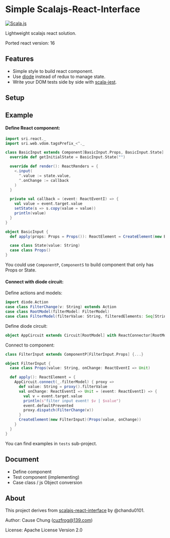 # Simple Scalajs-React-Interface

[![Scala.js](https://www.scala-js.org/assets/badges/scalajs-0.6.17.svg)](https://www.scala-js.org)

Lightweight scalajs react solution.

Ported react version: 16

## Features

* Simple style to build react component.
* Use [diode](https://diode.suzaku.io/) instead of redux to manage state.
* Write your DOM tests side by side with [scala-jest](https://github.com/cuzfrog/scala-jest).

## Setup



## Example

#### Define React component:
```scala
import sri.react._
import sri.web.vdom.tagsPrefix_<^._

class BasicInput extends Component[BasicInput.Props, BasicInput.State] {
  override def getInitialState = BasicInput.State("")

  override def render(): ReactRenders = {
    <.input(
      ^.value := state.value,
      ^.onChange := callback
    )
  }

  private val callback = (event: ReactEventI) => {
    val value = event.target.value
    setState(s => s.copy(value = value))
    println(value)
  }
}

object BasicInput {
  def apply(props: Props = Props()): ReactElement = CreateElement(new BasicInput)(props)

  case class State(value: String)
  case class Props()
}
```

You could use `ComponentP`, `ComponentS` to build component that only has Props or State.

#### Connect with diode circuit:

Define actions and models:
```scala
import diode.Action
case class FilterChange(v: String) extends Action
case class RootModel(filterModel: FilterModel)
case class FilterModel(filterValue: String, filteredElements: Seq[String])
```

Define diode circuit:
```scala
object AppCircuit extends Circuit[RootModel] with ReactConnector[RootModel] {...}
```

Connect to component:
```scala
class FilterInput extends ComponentP[FilterInput.Props] {...}

object FilterInput {
  case class Props(value: String, onChange: ReactEventI => Unit)

  def apply(): ReactElement = {
    AppCircuit.connect(_.filterModel) { proxy =>
      def value: String = proxy().filterValue
      val onChange: ReactEventI => Unit = (event: ReactEventI) => {
        val v = event.target.value
        println(s"filter input event! $v | $value")
        event.defaultPrevented
        proxy.dispatch(FilterChange(v))
      }
      CreateElement(new FilterInput)(Props(value, onChange))
    }
  }
}
```

You can find examples in `tests` sub-project.

## Document

* Define component
* Test component (implementing)
* Case class / js Object conversion

## About

This project derives from [scalajs-react-interface](https://github.com/scalajs-react-interface) by @chandu0101.

 
Author: Cause Chung (cuzfrog@139.com)
 
License: Apache License Version 2.0